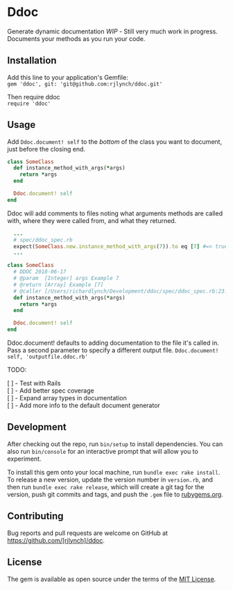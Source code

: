 # Ddoc

Generate dynamic documentation *WIP* - Still very much work in progress.  
Documents your methods as you run your code.

## Installation

Add this line to your application's Gemfile:  
`gem 'ddoc', git: 'git@github.com:rjlynch/ddoc.git'`

Then require ddoc  
`require 'ddoc'`

## Usage

Add `Ddoc.document! self` to the _bottom_ of the class you want to document, 
just before the closing end.
```ruby
class SomeClass
  def instance_method_with_args(*args)
    return *args
  end

  Ddoc.document! self
end
```
Ddoc will add comments to files noting what arguments methods are called with,
where they were called from, and what they returned.
```ruby
  ...
  # spec/ddoc_spec.rb
  expect(SomeClass.new.instance_method_with_args(7)).to eq [7] #=> true
  ...
```

```ruby
class SomeClass
  # DDOC 2018-06-17
  # @param  [Integer] args Example 7
  # @return [Array] Example [7]
  # @caller [/Users/richardlynch/Development/ddoc/spec/ddoc_spec.rb:23:in `block (3 levels) in <top (required)>']
  def instance_method_with_args(*args)
    return *args
  end

  Ddoc.document! self
end
```

Ddoc.document! defaults to adding documentation to the file it's called in. 
Pass a second parameter to specify a different output file.
`Ddoc.document! self, 'outputfile.ddoc.rb'`  

TODO:

[ ] - Test with Rails  
[ ] - Add better spec coverage  
[ ] - Expand array types in documentation  
[ ] - Add more info to the default document generator

## Development

After checking out the repo, run `bin/setup` to install dependencies. You can also run `bin/console` for an interactive prompt that will allow you to experiment.

To install this gem onto your local machine, run `bundle exec rake install`. To release a new version, update the version number in `version.rb`, and then run `bundle exec rake release`, which will create a git tag for the version, push git commits and tags, and push the `.gem` file to [rubygems.org](https://rubygems.org).

## Contributing

Bug reports and pull requests are welcome on GitHub at https://github.com/[rjlynch]/ddoc.

## License

The gem is available as open source under the terms of the [MIT License](https://opensource.org/licenses/MIT).
